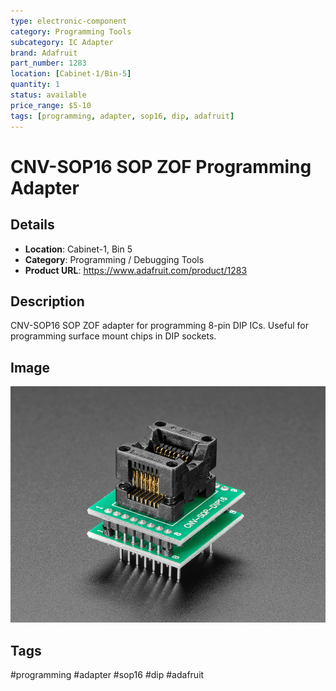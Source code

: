 ```yaml
---
type: electronic-component
category: Programming Tools
subcategory: IC Adapter
brand: Adafruit
part_number: 1283
location: [Cabinet-1/Bin-5]
quantity: 1
status: available
price_range: $5-10
tags: [programming, adapter, sop16, dip, adafruit]
---
```


# CNV-SOP16 SOP ZOF Programming Adapter

## Details

- **Location**: Cabinet-1, Bin 5
- **Category**: Programming / Debugging Tools
- **Product URL**: https://www.adafruit.com/product/1283

## Description

CNV-SOP16 SOP ZOF adapter for programming 8-pin DIP ICs. Useful for programming surface mount chips in DIP sockets.

## Image

![CNV-SOP16 SOP ZOF Programming Adapter for 8-pin DIP ICs](../attachments/1283-03.jpg)

## Tags

#programming #adapter #sop16 #dip #adafruit
